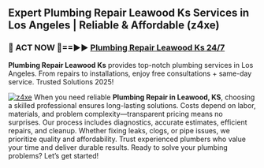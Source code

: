 ## Expert Plumbing Repair Leawood Ks Services in Los Angeles | Reliable & Affordable (z4xe)  

<h3>🚿 ACT NOW 🌟==►► <a href="https://tinyurl.com/2ne6vx2x" rel="nofollow">Plumbing Repair Leawood Ks 24/7</a></h3>

**Plumbing Repair Leawood Ks** provides top-notch plumbing services in Los Angeles. From repairs to installations, enjoy free consultations + same-day service. Trusted Solutions 2025!

[![z4xe](https://i.imgur.com/4PFF4AK.jpeg)](https://tinyurl.com/2ne6vx2x)
When you need reliable **Plumbing Repair in Leawood, KS**, choosing a skilled professional ensures long-lasting solutions. Costs depend on labor, materials, and problem complexity—transparent pricing means no surprises. Our process includes diagnostics, accurate estimates, efficient repairs, and cleanup. Whether fixing leaks, clogs, or pipe issues, we prioritize quality and affordability. Trust experienced plumbers who value your time and deliver durable results. Ready to solve your plumbing problems? Let’s get started!